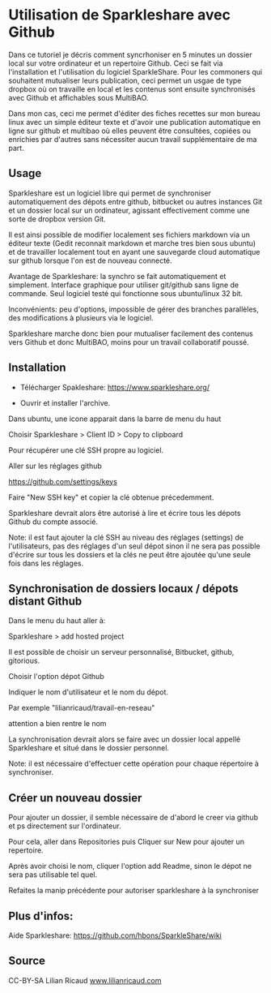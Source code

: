 <!--

---
title: Synchroniser un dossier local avec github en 5 min grace au logiciel Sparkleshare
description: Dans ce tutoriel je décris comment syncrhoniser en 5 minutes un dossier local sur votre ordinateur et un repertoire Github. Ceci se fait via l'installation et l'utilisation du logiciel SparkleShare. Pour les commoners qui souhaitent mutualiser leurs publication, ceci permet un usgae de type dropbox où on travaille en local et les contenus sont ensuite synchronisés avec Github et affichables sous MultiBAO.
image_url:
licence: CC-BY-SA 
---

-->


# Utilisation de Sparkleshare avec Github

Dans ce tutoriel je décris comment syncrhoniser en 5 minutes un dossier local sur votre ordinateur et un repertoire Github. Ceci se fait via l'installation et l'utilisation du logiciel SparkleShare. Pour les commoners qui souhaitent mutualiser leurs publication, ceci permet un usgae de type dropbox où on travaille en local et les contenus sont ensuite synchronisés avec Github et affichables sous MultiBAO.

Dans mon cas, ceci me permet d'éditer des fiches recettes sur mon bureau linux avec un simple éditeur texte et d'avoir une publication automatique en ligne sur github et multibao où elles peuvent être consultées, copiées ou enrichies par d'autres sans nécessiter aucun travail supplémentaire de ma part.

## Usage

Sparkleshare est un logiciel libre qui permet de synchroniser automatiquement des dépots entre github, bitbucket ou autres instances Git et un dossier local sur un ordinateur, agissant effectivement comme une sorte de dropbox version Git.

Il est ainsi possible de modifier localement ses fichiers markdown via un éditeur texte (Gedit reconnait markdown et marche tres bien sous ubuntu) et de travailler localement tout en ayant une sauvegarde cloud automatique sur github lorsque l'on est de nouveau connecté.

Avantage de Sparkleshare: la synchro se fait automatiquement et simplement. Interface graphique pour utiliser git/github sans ligne de commande. Seul logiciel testé qui fonctionne sous ubuntu/linux 32 bit.

Inconvénients: peu d'options, impossible de gérer des branches parallèles, des modifications à plusieurs via le logiciel.

Sparkleshare marche donc bien pour mutualiser facilement des contenus vers Github et donc MultiBAO, moins pour un travail collaboratif poussé.

## Installation

- Télécharger Spakleshare: https://www.sparkleshare.org/

- Ouvrir et installer l'archive.

Dans ubuntu, une icone apparait dans la barre de menu du haut

Choisir Sparkleshare > Client ID > Copy to clipboard

Pour récupérer une clé SSH propre au logiciel.

Aller sur les réglages github

https://github.com/settings/keys

Faire "New SSH key" et copier la clé obtenue précedemment.

Sparkleshare devrait alors être autorisé à lire et écrire tous les dépots Github du compte associé.

Note: il est faut ajouter la clé SSH au niveau des réglages (settings) de l'utilisateurs, pas des réglages d'un seul dépot sinon il ne sera pas possible d'écrire sur tous les dossiers et la clés ne peut être ajoutée qu'une seule fois dans les réglages.

## Synchronisation de dossiers locaux / dépots distant Github

Dans le menu du haut aller à:

Sparkleshare > add hosted project

Il est possible de choisir un serveur personnalisé, Bitbucket, github, gitorious.

Choisir l'option dépot Github

Indiquer le nom d'utilisateur et le nom du dépot.

Par exemple "lilianricaud/travail-en-reseau"

attention a bien rentre le nom

La synchronisation devrait alors se faire avec un dossier local appellé Sparkleshare et situé dans le dossier personnel.

Note: il est nécessaire d'effectuer cette opération pour chaque répertoire à synchroniser.

## Créer un nouveau dossier

Pour ajouter un dossier, il semble nécessaire de d'abord le creer via github et ps directement sur l'ordinateur.

Pour cela, aller dans Repositories puis Cliquer sur New pour ajouter un repertoire.

Après avoir choisi le nom, cliquer l'option add Readme, sinon le dépot ne sera pas utilisable tel quel.

Refaites la manip précédente pour autoriser sparkleshare à la synchroniser



## Plus d'infos:

Aide Sparkleshare: https://github.com/hbons/SparkleShare/wiki


## Source 

CC-BY-SA Lilian Ricaud
www.lilianricaud.com
